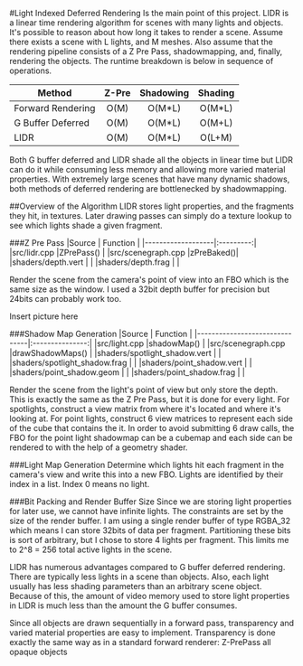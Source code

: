 #Light Indexed Deferred Rendering
Is the main point of this project. LIDR is a linear time rendering
algorithm for scenes with many lights and objects. It's possible to
reason about how long it takes to render a scene. Assume there exists a
scene with L lights, and M meshes. Also assume that the rendering
pipeline consists of a Z Pre Pass, shadowmapping, and, finally,
rendering the objects. The runtime breakdown is below in sequence of
operations.

| Method              |      Z-Pre    |      Shadowing|      Shading  |
|---------------------|:-------------:|:-------------:|:-------------:|
| Forward Rendering   |  O(M)         |  O(M\*L)      |  O(M\*L)      |
| G Buffer Deferred   |  O(M)         |  O(M\*L)      |  O(M+L)       |
| LIDR                |  O(M)         |  O(M\*L)      |  O(L+M)       |

Both G buffer deferred and LIDR shade all the objects in linear time but
LIDR can do it while consuming less memory and allowing more varied
material properties. With extremely large scenes that have many dynamic
shadows, both methods of deferred rendering are bottlenecked by
shadowmapping.

##Overview of the Algorithm
LIDR stores light properties, and the fragments they hit, in textures.
Later drawing passes can simply do a texture lookup to see which lights
shade a given fragment.

###Z Pre Pass
|Source             | Function  |
|-------------------|:---------:|
|src/lidr.cpp       |ZPrePass() |
|src/scenegraph.cpp |zPreBaked()|
|shaders/depth.vert |           |
|shaders/depth.frag |           |

Render the scene from the camera's point of view into an FBO which is
the same size as the window. I used a 32bit depth buffer for precision
but 24bits can probably work too.

Insert picture here

###Shadow Map Generation
|Source                         | Function        |
|-------------------------------|:---------------:|
|src/light.cpp                  |shadowMap()      |
|src/scenegraph.cpp             |drawShadowMaps() |
|shaders/spotlight\_shadow.vert |                 |
|shaders/spotlight\_shadow.frag |                 |
|shaders/point\_shadow.vert     |                 |
|shaders/point\_shadow.geom     |                 |
|shaders/point\_shadow.frag     |                 |

Render the scene from the light's point of view but only store the
depth. This is exactly the same as the Z Pre Pass, but it is done for
every light. For spotlights, construct a view matrix from where it's
located and where it's looking at. For point lights, construct 6 view
matrices to represent each side of the cube that contains the it. In
order to avoid submitting 6 draw calls, the FBO for the point light
shadowmap can be a cubemap and each side can be rendered to with the
help of a geometry shader.


###Light Map Generation
Determine which lights hit each fragment in the camera's view and write
this into a new FBO. Lights are identified by their index in a list.
Index 0 means no light.


###Bit Packing and Render Buffer Size
Since we are storing light properties for later use, we cannot have
infinite lights. The constraints are set by the size of the render
buffer. I am using a single render buffer of type RGBA_32 which means I
can store 32bits of data per fragment. Partitioning these bits is sort
of arbitrary, but I chose to store 4 lights per fragment. This limits me
to 2^8 = 256 total active lights in the scene.

LIDR has numerous advantages compared to G buffer deferred rendering.
There are typically less lights in a scene than objects. Also, each
light usually has less shading parameters than an arbitrary scene
object. Because of this, the amount of video memory used to store light
properties in LIDR is much less than the amount the G buffer consumes.

Since all objects are drawn sequentially in a forward pass, transparency
and varied material properties are easy to implement. Transparency is
done exactly the same way as in a standard forward renderer: Z-PrePass
all opaque objects
